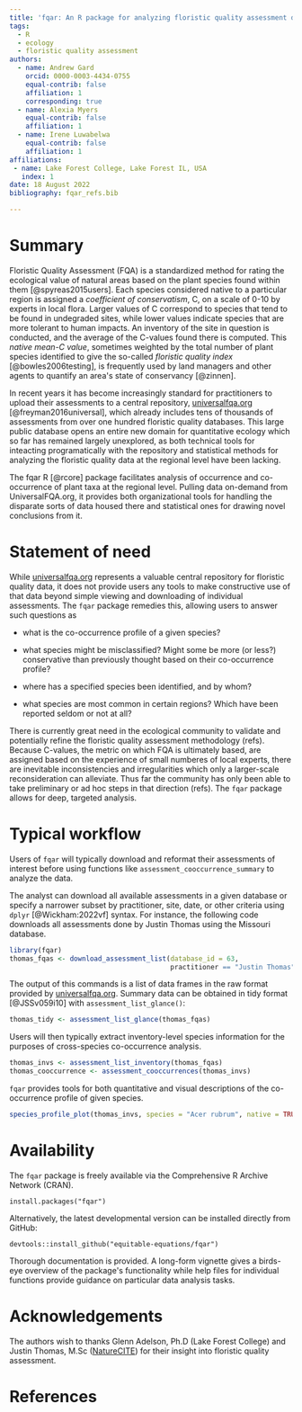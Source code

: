 ```yaml
---
title: 'fqar: An R package for analyzing floristic quality assessment data'
tags:
  - R
  - ecology
  - floristic quality assessment
authors:
  - name: Andrew Gard
    orcid: 0000-0003-4434-0755
    equal-contrib: false
    affiliation: 1
    corresponding: true 
  - name: Alexia Myers
    equal-contrib: false 
    affiliation: 1
  - name: Irene Luwabelwa
    equal-contrib: false 
    affiliation: 1    
affiliations:
 - name: Lake Forest College, Lake Forest IL, USA
   index: 1
date: 18 August 2022
bibliography: fqar_refs.bib

---
```


# Summary

Floristic Quality Assessment (FQA) is a standardized method for rating the ecological value of natural areas based on the plant species found within them [@spyreas2015users]. Each species considered native to a particular region is assigned a *coefficient of conservatism*, C, on a scale of 0-10 by experts in local flora. Larger values of C correspond to species that tend to be found in undegraded sites, while lower values indicate species that are more tolerant to human impacts. An inventory of the site in question is conducted, and the average of the C-values found there is computed. This *native mean-C value*, sometimes weighted by the total number of plant species identified to give the so-called *floristic quality index* [@bowles2006testing], is frequently used by land managers and other agents to quantify an area's state of conservancy [@zinnen]. 

In recent years it has become increasingly standard for practitioners to upload their assessments to a central repository, [universalfqa.org](https://universalfqa.org/) [@freyman2016universal], which already includes tens of thousands of assessments from over one hundred floristic quality databases. This large public database opens an entire new domain for quantitative ecology which so far has remained largely unexplored, as both technical tools for inteacting programatically with the repository and statistical methods for analyzing the floristic quality data at the regional level have been lacking. 

The fqar R [@rcore] package facilitates analysis of occurrence and co-occurrence of plant taxa at the regional level. Pulling data on-demand from UniversalFQA.org, it provides both organizational tools for handling the disparate sorts of data housed there and statistical ones for drawing novel conclusions from it. 

# Statement of need

While [universalfqa.org](https://universalfqa.org/) represents a valuable central repository for floristic quality data, it does not provide users any tools to make constructive use of that data beyond simple viewing and downloading of individual assessments. The `fqar` package remedies this, allowing users to answer such questions as

- what is the co-occurrence profile of a given species?

- what species might be misclassified? Might some be more (or less?) conservative than previously thought based on their co-occurrence profile?

- where has a specified species been identified, and by whom?

- what species are most common in certain regions? Which have been reported seldom or not at all?

There is currently great need in the ecological community to validate and potentially refine the floristic quality assessment methodology (refs). Because C-values, the metric on which FQA is ultimately based, are assigned based on the experience of small numberes of local experts, there are inevitable inconsistencies and irregularities which only a larger-scale reconsideration can alleviate. Thus far the community has only been able to take preliminary or ad hoc steps in that direction (refs). The `fqar` package allows for deep, targeted analysis.

# Typical workflow

Users of `fqar` will typically download and reformat their assessments of interest before using functions like `assessment_cooccurrence_summary` to analyze the data. 

The analyst can download all available assessments in a given database or specify a narrower subset by practitioner, site, date, or other criteria using `dplyr` [@Wickham:2022vf] syntax. For instance, the following code downloads all assessments done by Justin Thomas using the Missouri database.

```r
library(fqar)
thomas_fqas <- download_assessment_list(database_id = 63,
                                        practitioner == "Justin Thomas")
```

The output of this commands is a list of data frames in the raw format provided by [universalfqa.org](https://universalfqa.org/). Summary data can be obtained in tidy format [@JSSv059i10] with `assessment_list_glance()`:

```r
thomas_tidy <- assessment_list_glance(thomas_fqas)
```

Users will then typically extract inventory-level species information for the purposes of cross-species co-occurrence analysis. 

```r
thomas_invs <- assessment_list_inventory(thomas_fqas)
thomas_cooccurrence <- assessment_cooccurrences(thomas_invs)
````

`fqar` provides tools for both quantitative and visual descriptions of the co-occurrence profile of given species. 

```r
species_profile_plot(thomas_invs, species = "Acer rubrum", native = TRUE)
```

# Availability

The `fqar` package is freely available via the Comprehensive R Archive Network (CRAN). 

`install.packages("fqar")`

Alternatively, the latest developmental version can be installed directly from GitHub:

`devtools::install_github("equitable-equations/fqar")`

Thorough documentation is provided. A long-form vignette gives a birds-eye overview of the package's functionality while help files for individual functions provide guidance on particular data analysis tasks. 

# Acknowledgements

The authors wish to thanks Glenn Adelson, Ph.D  (Lake Forest College) and Justin Thomas, M.Sc ([NatureCITE](https://www.naturecite.org/)) for their insight into floristic quality assessment. 

# References

